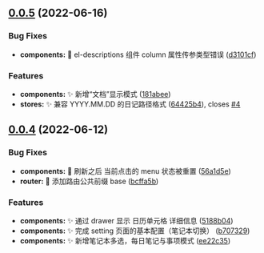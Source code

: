 ## [0.0.5](https://github.com/langyamu/siyuan-calendar/compare/v0.0.4...v0.0.5) (2022-06-16)

### Bug Fixes

- **components:** :bug: el-descriptions 组件 column 属性传参类型错误 ([d3101cf](https://github.com/langyamu/siyuan-calendar/commit/d3101cf94590ce67f1233f41ade06dca417840ec))

### Features

- **components:** :sparkles: 新增“文档”显示模式 ([181abee](https://github.com/langyamu/siyuan-calendar/commit/181abeee91064c5f303bb5c2b0da253e726ce263))
- **stores:** :sparkles: 兼容 YYYY.MM.DD 的日记路径格式 ([64425b4](https://github.com/langyamu/siyuan-calendar/commit/64425b46e41281123ba69ccb0093b06cc3bc46af)), closes [#4](https://github.com/langyamu/siyuan-calendar/issues/4)

## [0.0.4](https://github.com/langyamu/siyuan-calendar/compare/b707329a7a749c73ff3fb2c50cd403d4d8b03437...v0.0.4) (2022-06-12)

### Bug Fixes

- **components:** :bug: 刷新之后 当前点击的 menu 状态被重置 ([56a1d5e](https://github.com/langyamu/siyuan-calendar/commit/56a1d5e92624019617f2774642bbe44968033f37))
- **router:** :bug: 添加路由公共前缀 base ([bcffa5b](https://github.com/langyamu/siyuan-calendar/commit/bcffa5b4ee0c624dd02c73ec1088b94a75295b18))

### Features

- **components:** :sparkles: 通过 drawer 显示 日历单元格 详细信息 ([5188b04](https://github.com/langyamu/siyuan-calendar/commit/5188b0476cb99e91cc28c3a232dd3302650048bf))
- **components:** :sparkles: 完成 setting 页面的基本配置（笔记本切换） ([b707329](https://github.com/langyamu/siyuan-calendar/commit/b707329a7a749c73ff3fb2c50cd403d4d8b03437))
- **components:** :sparkles: 新增笔记本多选，每日笔记与事项模式 ([ee22c35](https://github.com/langyamu/siyuan-calendar/commit/ee22c35bc40d2248670ed34254bc7dcaaa978ba8))
